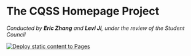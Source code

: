 # The CQSS Homepage Project
_Conducted by **Eric Zhang** and **Levi Ji**, under the review of the Student Council_

[![Deploy static content to Pages](https://github.com/CQSSEDU/cqssedu.github.io/actions/workflows/static.yml/badge.svg)](https://github.com/CQSSEDU/cqssedu.github.io/actions/workflows/static.yml)
